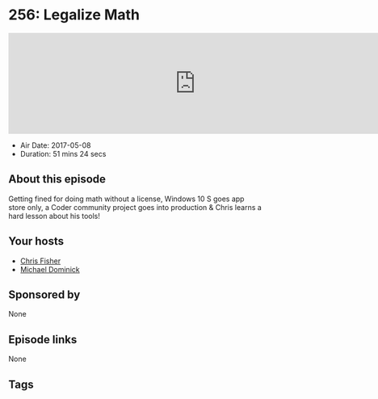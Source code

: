 # 256: Legalize Math

<iframe src="https://player.fireside.fm/v2/MLf2ZzhC+7bzi7N2y?theme=dark" width="740" height="200" frameborder="0" scrolling="no"></iframe>

* Air Date: 2017-05-08
* Duration: 51 mins 24 secs

## About this episode

Getting fined for doing math without a license, Windows 10 S goes app store only, a Coder community project goes into production & Chris learns a hard lesson about his tools!

## Your hosts
* [Chris Fisher](https://coder.show/hosts/chrislas)
* [Michael Dominick](https://coder.show/hosts/michael)

## Sponsored by

None



## Episode links

None



## Tags

